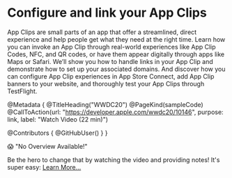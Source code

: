 # Configure and link your App Clips

App Clips are small parts of an app that offer a streamlined, direct experience and help people get what they need at the right time. Learn how you can invoke an App Clip through real-world experiences like App Clip Codes, NFC, and QR codes, or have them appear digitally through apps like Maps or Safari. We’ll show you how to handle links in your App Clip and demonstrate how to set up your associated domains. And discover how you can configure App Clip experiences in App Store Connect, add App Clip banners to your website, and thoroughly test your App Clips through TestFlight.

@Metadata {
   @TitleHeading("WWDC20")
   @PageKind(sampleCode)
   @CallToAction(url: "https://developer.apple.com/wwdc20/10146", purpose: link, label: "Watch Video (22 min)")

   @Contributors {
      @GitHubUser(<replace this with your GitHub handle>)
   }
}

😱 "No Overview Available!"

Be the hero to change that by watching the video and providing notes! It's super easy:
 [Learn More…](https://wwdcnotes.github.io/WWDCNotes/documentation/wwdcnotes/contributing)

